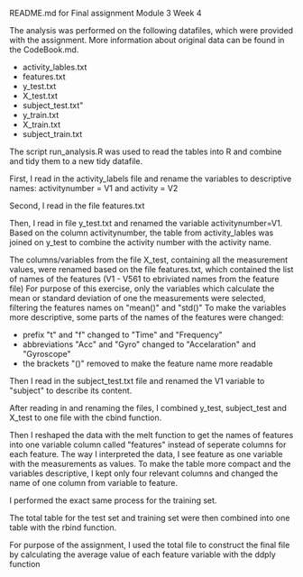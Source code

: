 README.md for Final assignment Module 3 Week 4

The analysis was performed on the following datafiles, which were provided with the assignment. More information about original data can be found in the CodeBook.md.
- activity_lables.txt
- features.txt
- y_test.txt
- X_test.txt
- subject_test.txt"
- y_train.txt
- X_train.txt
- subject_train.txt

The script run_analysis.R was used to read the tables into R and combine and tidy them to a new tidy datafile.

First, I read in the activity_labels file and rename the variables to descriptive names: activitynumber = V1 and activity = V2

Second, I read in the file features.txt

Then, I read in file y_test.txt and renamed the variable activitynumber=V1. Based on the column activitynumber, the table from activity_lables was joined on y_test to combine the activity number with the activity name.

The columns/variables from the file X_test, containing all the measurement values, were renamed based on the file features.txt, which contained the list of names of the features (V1 - V561 to ebriviated names from the feature file)
For purpose of this exercise, only the variables which calculate the mean or standard deviation of one the measurements were selected, filtering the features names on "mean()" and "std()"
To make the variables more descriptive, some parts of the names of the features were changed:
- prefix "t" and "f" changed to "Time" and "Frequency"
- abbreviations "Acc" and "Gyro" changed to "Accelaration" and "Gyroscope"
- the brackets "()" removed to make the feature name more readable 

Then I read in the subject_test.txt file and renamed the V1 variable to "subject" to describe its content.

After reading in and renaming the files, I combined y_test, subject_test and X_test to one file with the cbind function.

Then I reshaped the data with the melt function to get the names of features into one variable column called "features" instead of seperate columns for each feature. The way I interpreted the data, I see feature as one variable with the measurements as values. 
To make the table more compact and the variables descriptive, I kept only four relevant columns and changed the name of one column from variable to feature.

I performed the exact same process for the training set.

The total table for the test set and training set were then combined into one table with the rbind function.

For purpose of the assignment, I used the total file to construct the final file by calculating the average value of each feature variable with the ddply function






